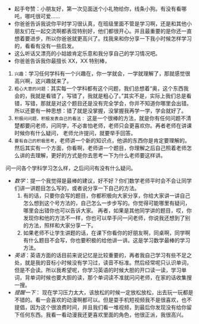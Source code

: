 
- 起手夸赞：小朋友好，第一次见面送个小礼物给你，线条小狗。有没有看哪吒，哪吒很可爱......
- 你爸爸告诉我说你平时学习很认真，在班级里面不管是学习啊，还是和其他小朋友们在一起交流啊都表现特别好，他们都很开心。并且最重要的是你还一直想着要进步，所以你爸爸就更高兴了。找我来和你分享一下我小时候怎样学习的，看看有没有一些启发。
- 这么听话又漂亮的小姑娘肯定乐意和我分享自己的学习情况吧。
- 你爸爸告诉我你最擅长 XX，XX 特别棒，

1. `兴趣`：学习任何学科有一个兴趣在，你一学就会，一学就理解了，那就感觉很高兴啊，这兴趣就来了。
2. `粗心大意的问题`：其实每一个学科都有这个问题，我们总想着“奥，这个东西我会的，我就是看错了，写错了，我就是粗心了。”其实不是，实际上我们总是看错，写错，那就是对这个题目还是没有完全学会，你并不知道你哪里会出错。所以还要有一种思想：错了就是没掌握，没掌握我再学一学，学会就好了。
3. `积极问问题，积极发表自己的看法：` 这是一个很棒的方法，就是你有任何问题不清楚都要问老师，问同学，不必害怕老师，老师只会更喜欢你。再者老师在讲课时候你有什么疑问， 老师允许提问，就要举手回答。
4. `要有自己的积极思考`，老师讲一个新的知识点，他讲的东西你是肯定要理解的。然后其实有一个方面，你看啊，老师讲一个题目，你理解之后自己照着老师怎么讲的去理解，更好的方式是你去思考一下为什么老师要这样讲。

问一问各个学科学习怎么样，之后问问有没有什么疑问。
- *数学*：提一个我觉得是最棒的建议，好不好？你们数学老师平时会不会让同学们讲一讲题目怎么写的，或者说分享一下自己的方法。
  1. 有的话，只要你会写的题目，你都积极向大家分享，你给大家讲一讲自己怎么想到这个号方法的，自己怎么一步步写的。你觉得可能哪里有疑问，哪里会出错你也可以告诉大家。
     再者，如果是其他同学讲的题目，哎，你发现你和他的方法不一样，你也可以举手问一问老师，你说我还想到了别的方法，照样和大家分享一下。
  2. 如果老师不让学生讲题的话，在课下你看你的好朋友啊，同桌啊，同学啊有什么题目不会写，你也要积极的给他讲一讲。这是学习数学最棒的学习方法。
- *英语*：英语方面的话目前来说记忆是比较重要的，再者我自己学习有些不足之处，就是我的音标小时候没有学习过，读音不标准。然后经常呢只认识单词，但是不会读。所以我希望呢，你学习英语的时候大胆的开口读一读，学习单词，背单词时候也要大胆的读，那个单词读不准就问问老师，在家的话收集搜一搜。
- *提醒一下*： 现在学习压力太大，该放松的时候一定放松放松，出去玩一玩都是不错的。看一会喜欢的动漫啊都可以。但是耍手机短视频我不是很喜欢，也不提倡，因为这个很浪费时间，并且我们看一堆视频，到最后你发现没有给你留下任何东西。我看一看动漫我还更喜欢里面的角色，他很正派，我很高兴。
